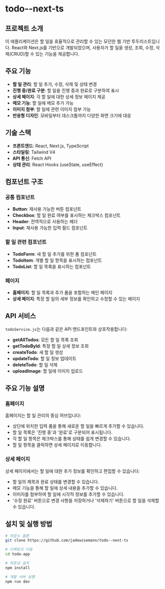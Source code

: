 # todo--next-ts

## 프로젝트 소개

이 애플리케이션은 할 일을 효율적으로 관리할 수 있는 모던한 웹 기반 투두리스트입니다. React와 Next.js를 기반으로 개발되었으며, 사용자가 할 일을 생성, 조회, 수정, 삭제(CRUD)할 수 있는 기능을 제공합니다.

## 주요 기능

- **할 일 관리**: 할 일 추가, 수정, 삭제 및 상태 변경
- **진행 중/완료 구분**: 할 일을 진행 중과 완료로 구분하여 표시
- **상세 페이지**: 각 할 일에 대한 상세 정보 페이지 제공
- **메모 기능**: 할 일에 메모 추가 가능
- **이미지 첨부**: 할 일에 관련 이미지 첨부 가능
- **반응형 디자인**: 모바일부터 데스크톱까지 다양한 화면 크기에 대응

## 기술 스택

- **프론트엔드**: React, Next.js, TypeScript
- **스타일링**: Tailwind V4
- **API 통신**: Fetch API
- **상태 관리**: React Hooks (useState, useEffect)

## 컴포넌트 구조

### 공통 컴포넌트

- **Button**: 재사용 가능한 버튼 컴포넌트
- **Checkbox**: 할 일 완료 여부를 표시하는 체크박스 컴포넌트
- **Header**: 전역적으로 사용하는 헤더
- **Input**: 재사용 가능한 입력 필드 컴포넌트

### 할 일 관련 컴포넌트

- **TodoForm**: 새 할 일 추가를 위한 폼 컴포넌트
- **TodoItem**: 개별 할 일 항목을 표시하는 컴포넌트
- **TodoList**: 할 일 목록을 표시하는 컴포넌트

### 페이지

- **홈페이지**: 할 일 목록과 추가 폼을 포함하는 메인 페이지
- **상세 페이지**: 특정 할 일의 세부 정보를 확인하고 수정할 수 있는 페이지

## API 서비스

`todoService.js`는 다음과 같은 API 엔드포인트와 상호작용합니다:

- **getAllTodos**: 모든 할 일 목록 조회
- **getTodoById**: 특정 할 일 상세 정보 조회
- **createTodo**: 새 할 일 생성
- **updateTodo**: 할 일 정보 업데이트
- **deleteTodo**: 할 일 삭제
- **uploadImage**: 할 일에 이미지 업로드

## 주요 기능 설명

### 홈페이지

홈페이지는 할 일 관리의 중심 허브입니다:

- 상단에 위치한 입력 폼을 통해 새로운 할 일을 빠르게 추가할 수 있습니다.
- 할 일 목록은 '진행 중'과 '완료'로 구분되어 표시됩니다.
- 각 할 일 항목은 체크박스를 통해 상태를 쉽게 변경할 수 있습니다.
- 할 일 항목을 클릭하면 상세 페이지로 이동합니다.

### 상세 페이지

상세 페이지에서는 할 일에 대한 추가 정보를 확인하고 편집할 수 있습니다:

- 할 일의 제목과 완료 상태를 변경할 수 있습니다.
- 메모 기능을 통해 할 일에 상세 내용을 추가할 수 있습니다.
- 이미지를 첨부하여 할 일에 시각적 정보를 추가할 수 있습니다.
- '수정 완료' 버튼으로 변경 사항을 저장하거나 '삭제하기' 버튼으로 할 일을 삭제할 수 있습니다.

## 설치 및 실행 방법

```bash
# 저장소 클론
git clone https://github.com/jadewisemann/todo--next-ts

# 디렉토리 이동
cd todo-app

# 의존성 설치
npm install

# 개발 서버 실행
npm run dev
```
